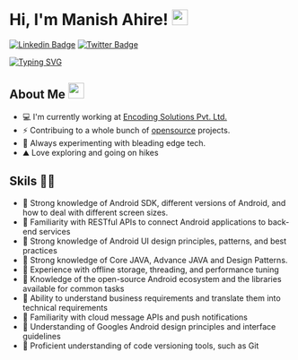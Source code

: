 # Hi, I'm Manish Ahire! <img src="https://media.giphy.com/media/hvRJCLFzcasrR4ia7z/giphy.gif" width="28"/>
[![Linkedin Badge](https://img.shields.io/badge/-LinkedIn-0e76a8?style=flat-square&logo=Linkedin&logoColor=white)](https://linkedin.com/in/manishahire)
[![Twitter Badge](https://img.shields.io/badge/-Twitter-00acee?style=flat-square&logo=Twitter&logoColor=white)](https://twitter.com/manish_b_ahire)
<!-- [![Medium Badge](https://img.shields.io/badge/Medium-12100E?style=flat-square&logo=Medium&logoColor=white)](https://medium.com/@themukeshsolanki)
[![Website Badge](https://img.shields.io/badge/Website-3b5998?style=flat-square&logo=google-chrome&logoColor=white)](https://www.mukeshsolanki.com/)
-->
[![Typing SVG](https://readme-typing-svg.herokuapp.com?font=comfortaa&color=%23F77B93&size=25&height=40&lines=Nice+to+meet+you!;I'm+a+Software+Engineer)](https://git.io/typing-svg)

## About Me <img src="https://c.tenor.com/uZFq07-ujK8AAAAi/man-shrugging-joypixels.gif" width="28"/>
* 💻 I'm currently working at <a href="https://www.encoding-solutions.com/">Encoding Solutions Pvt. Ltd.</a> 
* ⚡ Contribuing to a whole bunch of <a href="https://github.com/ManishAndroidIos/manishahire.git">opensource</a> projects.
* 🌱 Always experimenting with bleading edge tech. 
* ⛰️ Love exploring and going on hikes
<p align="center">

  
  ## Skils 👨‍💻
* 📱 Strong knowledge of Android SDK, different versions of Android, and how to deal with different screen sizes.
* 📱 Familiarity with RESTful APIs to connect Android applications to back-end services
* 📱 Strong knowledge of Android UI design principles, patterns, and best practices
* 📱 Strong knowledge of Core JAVA, Advance JAVA and Design Patterns.
* 📱  Experience with offline storage, threading, and performance tuning
* 📱  Knowledge of the open-source Android ecosystem and the libraries available for common tasks
* 📱  Ability to understand business requirements and translate them into technical requirements
* 📱  Familiarity with cloud message APIs and push notifications
* 📱  Understanding of Googles Android design principles and interface guidelines
* 📱  Proficient understanding of code versioning tools, such as Git
<p align="center">

  


